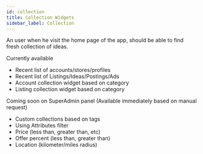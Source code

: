 ```yaml
---
id: collection
title: Collection Widgets
sidebar_label: Collection
---
```


An user when he visit the home page of the app, should be able to find fresh collection of ideas. 

Currently  available
- Recent list of accounts/stores/profiles 
- Recent list of Listings/Ideas/Postings/Ads
- Account collection widget based on category 
- Listing collection widget based on category 

Coming soon on SuperAdmin panel (Available immediately based on manual request) 
- Custom collections based on tags
- Using Attributes filter
- Price (less than, greater than, etc)
- Offer percent (less than, greater than)
- Location (kilometer/miles radius)

